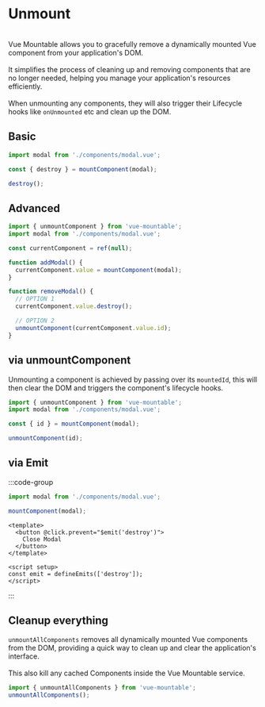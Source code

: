 # Unmount
<br />
<div class="cleaner-text">
Vue Mountable allows you to gracefully remove a dynamically mounted Vue component from your application's DOM.
<br />
<br />
It simplifies the process of cleaning up and removing components that are no longer needed, helping you manage your application's resources efficiently.
<br />
<br />
When unmounting any components, they will also trigger their Lifecycle hooks like <code class="highlight">onUnmounted</code> etc and clean up the DOM.
</div>

## Basic
```ts
import modal from './components/modal.vue';

const { destroy } = mountComponent(modal);

destroy();
```

## Advanced
```ts
import { unmountComponent } from 'vue-mountable';
import modal from './components/modal.vue';

const currentComponent = ref(null);

function addModal() {
  currentComponent.value = mountComponent(modal);
}

function removeModal() {
  // OPTION 1
  currentComponent.value.destroy();

  // OPTION 2
  unmountComponent(currentComponent.value.id);
}
```

## via unmountComponent
<div class="cleaner-text">Unmounting a component is achieved by passing over its <code class="highlight">mountedId</code>, this will then clear the DOM and triggers the component's lifecycle hooks.</div>

```ts
import { unmountComponent } from 'vue-mountable';
import modal from './components/modal.vue';

const { id } = mountComponent(modal);

unmountComponent(id);
```

## via Emit
:::code-group
```ts [setup]
import modal from './components/modal.vue';

mountComponent(modal);
```

```vue [modal.vue]
<template>
  <button @click.prevent="$emit('destroy')">
    Close Modal
  </button>
</template>

<script setup>
const emit = defineEmits(['destroy']);
</script>
```
:::

## Cleanup everything
<div class="cleaner-text">
<code class="highlight">unmountAllComponents</code> removes all dynamically mounted Vue components from the DOM, providing a quick way to clean up and clear the application's interface.
<br />
<br />
This also kill any cached Components inside the Vue Mountable service.
</div>

```ts
import { unmountAllComponents } from 'vue-mountable';
unmountAllComponents();
```
